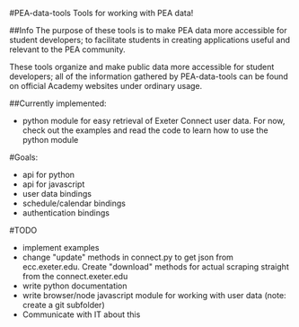 #PEA-data-tools
Tools for working with PEA data!

##Info
The purpose of these tools is to make PEA data more accessible for student developers; to facilitate students in creating applications useful and relevant to the PEA community.

These tools organize and make public data more accessible for student developers; all of the information gathered by PEA-data-tools can be found on official Academy websites under ordinary usage.

##Currently implemented:
 - python module for easy retrieval of Exeter Connect user data. For now, check out the examples and read the code to learn how to use the python module

#Goals:
 - api for python
 - api for javascript
 - user data bindings
 - schedule/calendar bindings
 - authentication bindings

#TODO
 - implement examples
 - change "update" methods in connect.py to get json from ecc.exeter.edu. Create "download" methods for actual scraping straight from the connect.exeter.edu
 - write python documentation
 - write browser/node javascript module for working with user data (note: create a git subfolder)
 - Communicate with IT about this
